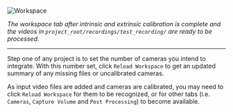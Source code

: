 ![Workspace](images/workspace_tab.png)

*The workspace tab after intrinsic and extrinsic calibration is complete and the videos in `project_root/recordings/test_recording/` are ready to be processed.*

---

Step one of any project is to set the number of cameras you intend to integrate. With this number set, click `Reload Workspace` to get an updated summary of any missing files or uncalibrated cameras.

As input video files are added and cameras are calibrated, you may need to click `Reload Workspace` for them to be recognized, or for other tabs (i.e. `Cameras`, `Capture Volume` and `Post Processing`) to become available.

